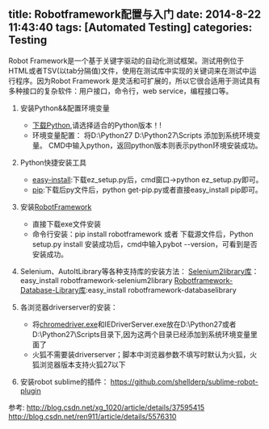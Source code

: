 title: Robotframework配置与入门
date: 2014-8-22 11:43:40
tags: [Automated Testing]
categories: Testing
---

Robot Framework是一个基于关键字驱动的自动化测试框架。测试用例位于HTML或者TSV(以tab分隔值)文件，使用在测试库中实现的关键词来在测试中运行程序。因为Robot Framework 是灵活和可扩展的，所以它很合适用于测试具有多种接口的复杂软件：用户接口，命令行，web service，编程接口等。
<!-- more -->
1. 安装Python&&配置环境变量 
	- [下载Python](https://www.python.org/downloads/),请选择适合的Python版本！!
	- 环境变量配置：
	将D:\Python27 D:\Python27\Scripts 添加到系统环境变量。
	CMD中输入python，返回python版本则表示python环境安装成功。

2. Python快捷安装工具
	- [easy-install](http://peak.telecommunity.com/DevCenter/EasyInstall):下载ez_setup.py后，cmd窗口→python ez_setup.py即可。
	- [pip](https://pip.pypa.io/en/latest/installing.html):下载后py文件后，python get-pip.py或者直接easy_install pip即可。

3. 安装[RobotFramework](https://github.com/robotframework/robotframework)
   - 直接下载exe文件安装
   - 命令行安装：pip install robotframework 或者 下载源文件后，Python setup.py install
   安装成功后，cmd中输入pybot --version，可看到是否安装成功。

4. Selenium、AutoItLibrary等各种支持库的安装方法：
	[Selenium2library库](http://rtomac.github.io/robotframework-selenium2library/doc/Selenium2Library.html)：easy_install robotframework-selenium2library
	[Robotframework-Database-Library库](http://franz-see.github.io/Robotframework-Database-Library/):easy_install robotframework-databaselibrary

5. 各浏览器driverserver的安装：
   - 将[chromedriver.exe](https://code.google.com/p/selenium/wiki/ChromeDriver)和IEDriverServer.exe放在D:\Python27或者D:\Python27\Scripts目录下,因为这两个目录已经添加到系统环境变量里面了
   - 火狐不需要装driverserver；脚本中浏览器参数不填写时默认为火狐，火狐浏览器版本支持火狐27以下

6. 安装robot sublime的插件：
     https://github.com/shellderp/sublime-robot-plugin

参考:
	http://blog.csdn.net/xg_1020/article/details/37595415 
	http://blog.csdn.net/ren911/article/details/5576310



